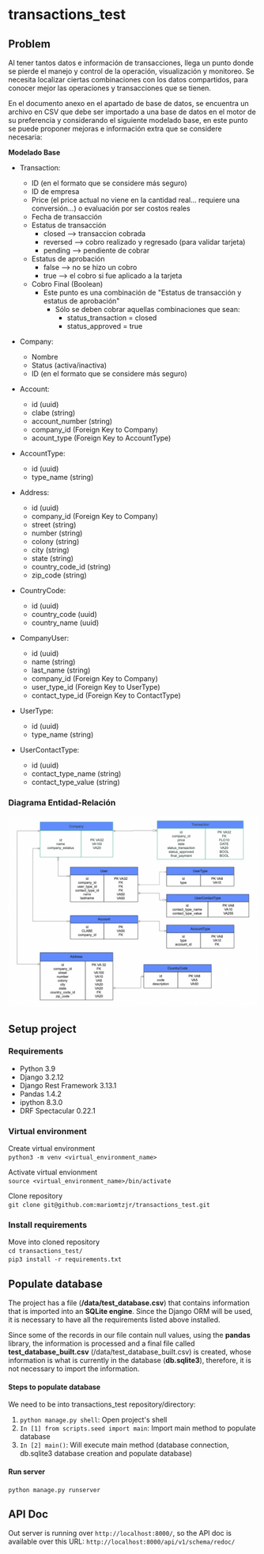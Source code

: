 # transactions_test

## Problem
Al tener tantos datos e información de transacciones, llega un punto donde se pierde el manejo y control de la operación, visualización y monitoreo. Se necesita localizar ciertas combinaciones con los datos compartidos, para conocer mejor las operaciones y transacciones que se tienen. 

En el documento anexo en el apartado de base de datos, se encuentra un archivo en CSV que debe ser importado a una base de datos en el motor de su preferencia y considerando el siguiente modelado base, en este punto se puede proponer mejoras e información extra que se considere necesaria:

**Modelado Base**

- Transaction:
    - ID (en el formato que se considere más seguro)
    - ID de empresa
    - Price (el price actual no viene en la cantidad real... requiere una conversión...) o evaluación por ser costos reales
    - Fecha de transacción
    - Estatus de transacción
        - closed —> transaccion cobrada
        - reversed —> cobro realizado y regresado (para validar tarjeta)
        - pending —> pendiente de cobrar
    - Estatus de aprobación
        - false —> no se hizo un cobro
        - true —>  el cobro si fue aplicado a la tarjeta
    - Cobro Final  (Boolean)
        - Este punto es una combinación de "Estatus de transacción y estatus de aprobación"
            - Sólo se deben cobrar aquellas combinaciones que sean:
                - status_transaction = closed
                - status_approved = true
- Company:
    - Nombre
    - Status (activa/inactiva)
    - ID (en el formato que se considere más seguro)

- Account:
    - id (uuid)
    - clabe (string)
    - account_number (string)
    - company_id (Foreign Key to Company)
    - acount_type (Foreign Key to AccountType)

- AccountType:
    - id (uuid)
    - type_name (string)

- Address:
    - id (uuid)
    - company_id (Foreign Key to Company)
    - street (string)
    - number (string)
    - colony (string)
    - city (string)
    - state (string)
    - country_code_id (string)
    - zip_code (string)

- CountryCode:
    - id (uuid)
    - country_code (uuid)
    - country_name (uuid)

- CompanyUser:
    - id (uuid)
    - name (string)
    - last_name (string)
    - company_id (Foreign Key to Company)
    - user_type_id (Foreign Key to UserType)
    - contact_type_id (Foreign Key to ContactType)

- UserType:
    - id (uuid)
    - type_name (string)

- UserContactType:
    - id (uuid)
    - contact_type_name (string)
    - contact_type_value (string)

### Diagrama Entidad-Relación
![Modelo Entidad Relacion](/data/plerk_test%20-%20DER.png)

## Setup project
  
### Requirements
- Python 3.9
- Django 3.2.12
- Django Rest Framework 3.13.1
- Pandas 1.4.2
- ipython 8.3.0
- DRF Spectacular 0.22.1
  

### Virtual environment
Create virtual environment  
`python3 -m venv <virtual_environment_name>`  
  
Activate virtual envionment  
`source <virtual_environment_name>/bin/activate`  
  
Clone repository  
`git clone git@github.com:mariomtzjr/transactions_test.git`  

### Install requirements  
Move into cloned repository  
`cd transactions_test/`  
`pip3 install -r requirements.txt`  

## Populate database
The project has a file (__/data/test_database.csv__) that contains information that is imported into an __SQLite engine__. Since the Django ORM will be used, it is necessary to have all the requirements listed above installed.

Since some of the records in our file contain null values, using the __pandas__ library, the information is processed and a final file called __test_database_built.csv__ (/data/test_database_built.csv) is created, whose information is what is currently in the database  (__db.sqlite3__), therefore, it is not necessary to import the information.

#### Steps to populate database
We need to be into transactions_test repository/directory:  
1. `python manage.py shell`: Open project's shell
2. `In [1] from scripts.seed import main`: Import main method to populate database 
3. `In [2] main()`: Will execute main method (database connection, db.sqlite3 database creation and populate database)

#### Run server
`python manage.py runserver`  


## API Doc
Out server is running over `http://localhost:8000/`, so the API doc is available over this URL: `http://localhost:8000/api/v1/schema/redoc/`


